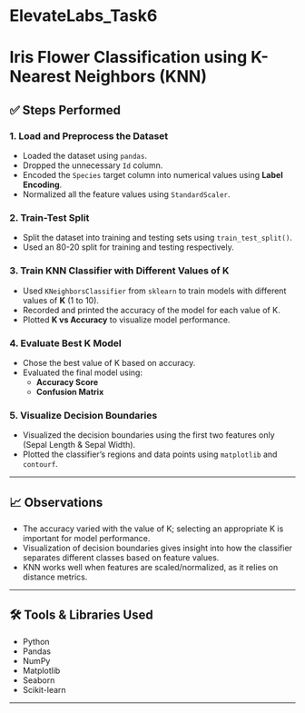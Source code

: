 # ElevateLabs_Task6
# Iris Flower Classification using K-Nearest Neighbors (KNN)

## ✅ Steps Performed

### 1. Load and Preprocess the Dataset
- Loaded the dataset using `pandas`.
- Dropped the unnecessary `Id` column.
- Encoded the `Species` target column into numerical values using **Label Encoding**.
- Normalized all the feature values using `StandardScaler`.

### 2. Train-Test Split
- Split the dataset into training and testing sets using `train_test_split()`.
- Used an 80-20 split for training and testing respectively.

### 3. Train KNN Classifier with Different Values of K
- Used `KNeighborsClassifier` from `sklearn` to train models with different values of **K** (1 to 10).
- Recorded and printed the accuracy of the model for each value of K.
- Plotted **K vs Accuracy** to visualize model performance.

### 4. Evaluate Best K Model
- Chose the best value of K based on accuracy.
- Evaluated the final model using:
  - **Accuracy Score**
  - **Confusion Matrix**

### 5. Visualize Decision Boundaries
- Visualized the decision boundaries using the first two features only (Sepal Length & Sepal Width).
- Plotted the classifier’s regions and data points using `matplotlib` and `contourf`.

---

## 📈 Observations

- The accuracy varied with the value of K; selecting an appropriate K is important for model performance.
- Visualization of decision boundaries gives insight into how the classifier separates different classes based on feature values.
- KNN works well when features are scaled/normalized, as it relies on distance metrics.

---

## 🛠️ Tools & Libraries Used
- Python
- Pandas
- NumPy
- Matplotlib
- Seaborn
- Scikit-learn
---
